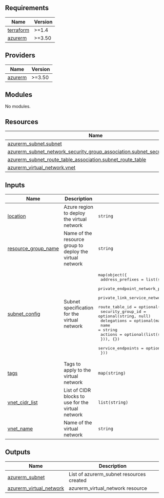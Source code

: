<!-- BEGIN_TF_DOCS -->
## Requirements

| Name | Version |
|------|---------|
| <a name="requirement_terraform"></a> [terraform](#requirement\_terraform) | >=1.4 |
| <a name="requirement_azurerm"></a> [azurerm](#requirement\_azurerm) | >=3.50 |

## Providers

| Name | Version |
|------|---------|
| <a name="provider_azurerm"></a> [azurerm](#provider\_azurerm) | >=3.50 |

## Modules

No modules.

## Resources

| Name | Type |
|------|------|
| [azurerm_subnet.subnet](https://registry.terraform.io/providers/hashicorp/azurerm/latest/docs/resources/subnet) | resource |
| [azurerm_subnet_network_security_group_association.subnet_security_group](https://registry.terraform.io/providers/hashicorp/azurerm/latest/docs/resources/subnet_network_security_group_association) | resource |
| [azurerm_subnet_route_table_association.subnet_route_table](https://registry.terraform.io/providers/hashicorp/azurerm/latest/docs/resources/subnet_route_table_association) | resource |
| [azurerm_virtual_network.vnet](https://registry.terraform.io/providers/hashicorp/azurerm/latest/docs/resources/virtual_network) | resource |

## Inputs

| Name | Description | Type | Default | Required |
|------|-------------|------|---------|:--------:|
| <a name="input_location"></a> [location](#input\_location) | Azure region to deploy the virtual network | `string` | n/a | yes |
| <a name="input_resource_group_name"></a> [resource\_group\_name](#input\_resource\_group\_name) | Name of the resource group to deploy the virtual network | `string` | n/a | yes |
| <a name="input_subnet_config"></a> [subnet\_config](#input\_subnet\_config) | Subnet specification for the virtual network | <pre>map(object({<br>        address_prefixes                                = list(string)<br>        private_endpoint_network_policies_enabled       = optional(bool, true)<br>        private_link_service_network_policies_enabled   = optional(bool, true)<br>        route_table_id                                  = optional(string, null)<br>        security_group_id                               = optional(string, null)<br>        delegations                                     = optional(map(object({<br>            name = string<br>            actions = optional(list(string))<br>        })), {})<br>        service_endpoints                               = optional(list(string), null)<br>    }))</pre> | n/a | yes |
| <a name="input_tags"></a> [tags](#input\_tags) | Tags to apply to the virtual network | `map(string)` | `{}` | no |
| <a name="input_vnet_cidr_list"></a> [vnet\_cidr\_list](#input\_vnet\_cidr\_list) | List of CIDR blocks to use for the virtual network | `list(string)` | n/a | yes |
| <a name="input_vnet_name"></a> [vnet\_name](#input\_vnet\_name) | Name of the virtual network | `string` | n/a | yes |

## Outputs

| Name | Description |
|------|-------------|
| <a name="output_azurerm_subnet"></a> [azurerm\_subnet](#output\_azurerm\_subnet) | List of azurerm\_subnet resources created |
| <a name="output_azurerm_virtual_network"></a> [azurerm\_virtual\_network](#output\_azurerm\_virtual\_network) | azurerm\_virtual\_network resource |
<!-- END_TF_DOCS -->